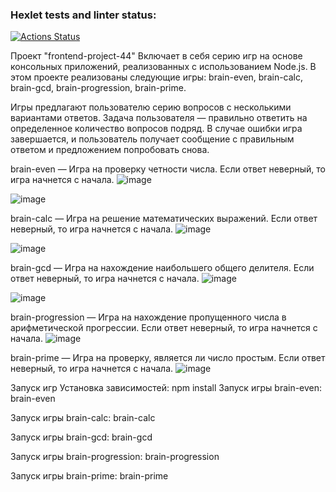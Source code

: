 ### Hexlet tests and linter status:
[![Actions Status](https://github.com/zitraxblade/frontend-project-44/actions/workflows/hexlet-check.yml/badge.svg)](https://github.com/zitraxblade/frontend-project-44/actions)

Проект "frontend-project-44"
Включает в себя серию игр на основе консольных приложений, реализованных с использованием Node.js. В этом проекте реализованы следующие игры: brain-even, brain-calc, brain-gcd, brain-progression, brain-prime.

Игры предлагают пользователю серию вопросов с несколькими вариантами ответов. Задача пользователя — правильно ответить на определенное количество вопросов подряд. В случае ошибки игра завершается, и пользователь получает сообщение с правильным ответом и предложением попробовать снова.

brain-even — Игра на проверку четности числа. Если ответ неверный, то игра начнется с начала.
![image](https://github.com/user-attachments/assets/37e07edd-7780-4a72-a556-1e42bd1f60bf)

![image](https://github.com/user-attachments/assets/49294f4a-05bb-493b-871a-b277b85dda3a)

brain-calc — Игра на решение математических выражений. Если ответ неверный, то игра начнется с начала.
![image](https://github.com/user-attachments/assets/8b195854-b99b-4132-985b-bbdf238b1aba)

![image](https://github.com/user-attachments/assets/ad58e62c-60b2-4b0e-a6f5-dfdd023482f2)

brain-gcd — Игра на нахождение наибольшего общего делителя. Если ответ неверный, то игра начнется  с начала.
![image](https://github.com/user-attachments/assets/9c152127-d89f-4b63-ac5d-fe8ca11e8dcc)

![image](https://github.com/user-attachments/assets/3545f793-6f33-4a78-ad66-059209537d3a)

brain-progression — Игра на нахождение пропущенного числа в арифметической прогрессии. Если ответ неверный, то игра начнется с начала.
![image](https://github.com/user-attachments/assets/00b5800d-08d6-472c-a166-0804a92590ad)


brain-prime — Игра на проверку, является ли число простым. Если ответ неверный, то игра начнется с начала.
![image](https://github.com/user-attachments/assets/a9cf5653-7521-40b8-a92a-ef951756a559)


Запуск игр
Установка зависимостей: npm install
Запуск игры brain-even:
brain-even

Запуск игры brain-calc:
brain-calc

Запуск игры brain-gcd:
brain-gcd

Запуск игры brain-progression:
brain-progression

Запуск игры brain-prime:
brain-prime

